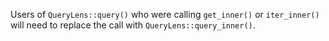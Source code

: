 Users of `QueryLens::query()` who were calling `get_inner()` or `iter_inner()` will need to replace the call with `QueryLens::query_inner()`.
